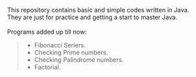 This repository contains basic and simple codes written in Java. \
They are just for practice and getting a start to master Java.\
\
Programs added up till now:
>- Fibonacci Seriers.
>- Checking Prime numbers.
>- Checking Palindrome numbers.
>- Factorial.
	
